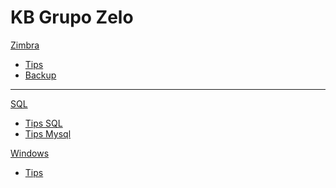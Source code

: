 # KB Grupo Zelo

[Zimbra]()

  * [Tips](ZimbraTips.md)	
  * [Backup](BackupContas.md)
- - - -
[SQL]()

  * [Tips SQL](SQL/sqlTips.md)
  * [Tips Mysql](SQL/mySqlTips.md)

[Windows]()

  * [Tips](Windows/windowsTips.md)
